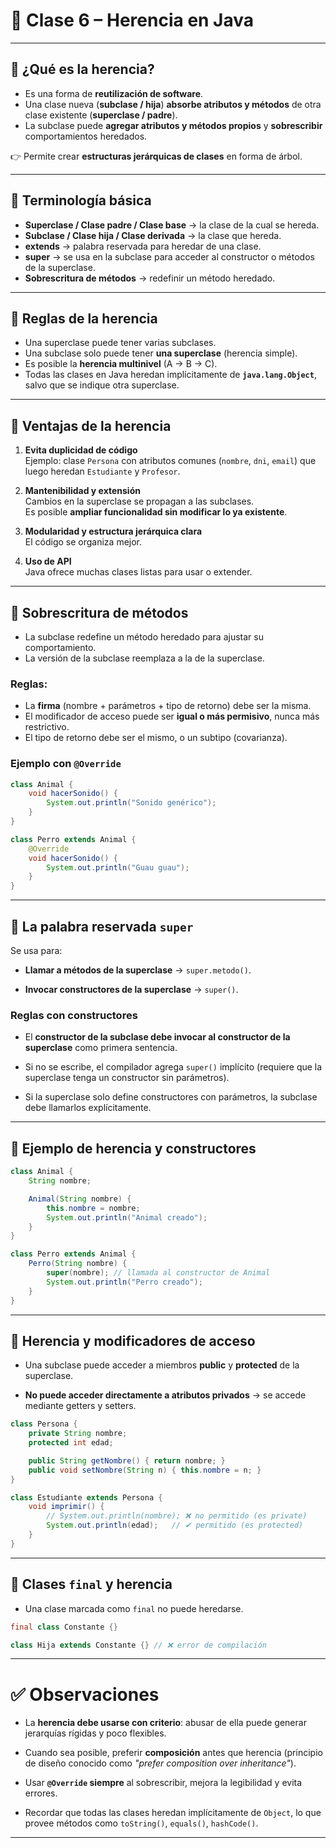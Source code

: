 # 📘 Clase 6 – Herencia en Java

---

## 🔹 ¿Qué es la herencia?

- Es una forma de **reutilización de software**.  
- Una clase nueva (**subclase / hija**) **absorbe atributos y métodos** de otra clase existente (**superclase / padre**).  
- La subclase puede **agregar atributos y métodos propios** y **sobrescribir** comportamientos heredados.  

👉 Permite crear **estructuras jerárquicas de clases** en forma de árbol.

---

## 🔹 Terminología básica

- **Superclase / Clase padre / Clase base** → la clase de la cual se hereda.  
- **Subclase / Clase hija / Clase derivada** → la clase que hereda.  
- **extends** → palabra reservada para heredar de una clase.  
- **super** → se usa en la subclase para acceder al constructor o métodos de la superclase.  
- **Sobrescritura de métodos** → redefinir un método heredado.  

---

## 🔹 Reglas de la herencia

- Una superclase puede tener varias subclases.  
- Una subclase solo puede tener **una superclase** (herencia simple).  
- Es posible la **herencia multinivel** (A → B → C).  
- Todas las clases en Java heredan implícitamente de **`java.lang.Object`**, salvo que se indique otra superclase.  

---

## 🔹 Ventajas de la herencia

1. **Evita duplicidad de código**  
   Ejemplo: clase `Persona` con atributos comunes (`nombre`, `dni`, `email`) que luego heredan `Estudiante` y `Profesor`.  

2. **Mantenibilidad y extensión**  
   Cambios en la superclase se propagan a las subclases.  
   Es posible **ampliar funcionalidad sin modificar lo ya existente**.  

3. **Modularidad y estructura jerárquica clara**  
   El código se organiza mejor.  

4. **Uso de API**  
   Java ofrece muchas clases listas para usar o extender.  

---

## 🔹 Sobrescritura de métodos

- La subclase redefine un método heredado para ajustar su comportamiento.  
- La versión de la subclase reemplaza a la de la superclase.  

### Reglas:
- La **firma** (nombre + parámetros + tipo de retorno) debe ser la misma.  
- El modificador de acceso puede ser **igual o más permisivo**, nunca más restrictivo.  
- El tipo de retorno debe ser el mismo, o un subtipo (covarianza).  

### Ejemplo con `@Override`
```java
class Animal {
    void hacerSonido() {
        System.out.println("Sonido genérico");
    }
}

class Perro extends Animal {
    @Override
    void hacerSonido() {
        System.out.println("Guau guau");
    }
}
````

---

## 🔹 La palabra reservada `super`

Se usa para:

- **Llamar a métodos de la superclase** → `super.metodo()`.
    
- **Invocar constructores de la superclase** → `super()`.
    

### Reglas con constructores

- El **constructor de la subclase debe invocar al constructor de la superclase** como primera sentencia.
    
- Si no se escribe, el compilador agrega `super()` implícito (requiere que la superclase tenga un constructor sin parámetros).
    
- Si la superclase solo define constructores con parámetros, la subclase debe llamarlos explícitamente.
    

---

## 🔹 Ejemplo de herencia y constructores

```java
class Animal {
    String nombre;

    Animal(String nombre) {
        this.nombre = nombre;
        System.out.println("Animal creado");
    }
}

class Perro extends Animal {
    Perro(String nombre) {
        super(nombre); // llamada al constructor de Animal
        System.out.println("Perro creado");
    }
}
```

---

## 🔹 Herencia y modificadores de acceso

- Una subclase puede acceder a miembros **public** y **protected** de la superclase.
    
- **No puede acceder directamente a atributos privados** → se accede mediante getters y setters.
    

```java
class Persona {
    private String nombre;
    protected int edad;

    public String getNombre() { return nombre; }
    public void setNombre(String n) { this.nombre = n; }
}

class Estudiante extends Persona {
    void imprimir() {
        // System.out.println(nombre); ❌ no permitido (es private)
        System.out.println(edad);   // ✔ permitido (es protected)
    }
}
```

---

## 🔹 Clases `final` y herencia

- Una clase marcada como `final` no puede heredarse.
    

```java
final class Constante {}

class Hija extends Constante {} // ❌ error de compilación
```

---

# ✅ Observaciones

- La **herencia debe usarse con criterio**: abusar de ella puede generar jerarquías rígidas y poco flexibles.
    
- Cuando sea posible, preferir **composición** antes que herencia (principio de diseño conocido como _"prefer composition over inheritance"_).
    
- Usar **`@Override` siempre** al sobrescribir, mejora la legibilidad y evita errores.
    
- Recordar que todas las clases heredan implícitamente de `Object`, lo que provee métodos como `toString()`, `equals()`, `hashCode()`.
    

---
